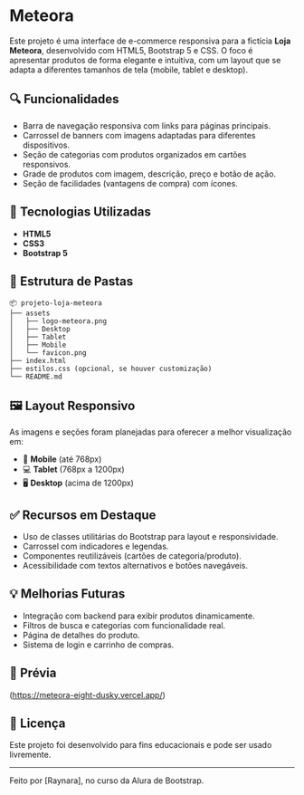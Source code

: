 # Meteora

Este projeto é uma interface de e-commerce responsiva para a fictícia **Loja Meteora**, desenvolvido com HTML5, Bootstrap 5 e CSS. O foco é apresentar produtos de forma elegante e intuitiva, com um layout que se adapta a diferentes tamanhos de tela (mobile, tablet e desktop).

## 🔍 Funcionalidades

* Barra de navegação responsiva com links para páginas principais.
* Carrossel de banners com imagens adaptadas para diferentes dispositivos.
* Seção de categorias com produtos organizados em cartões responsivos.
* Grade de produtos com imagem, descrição, preço e botão de ação.
* Seção de facilidades (vantagens de compra) com ícones.

## 🧰 Tecnologias Utilizadas

* **HTML5**
* **CSS3**
* **Bootstrap 5**

## 📁 Estrutura de Pastas

```
📦 projeto-loja-meteora
├── assets
│   ├── logo-meteora.png
│   ├── Desktop
│   ├── Tablet
│   ├── Mobile
│   └── favicon.png
├── index.html
├── estilos.css (opcional, se houver customização)
└── README.md
```

## 🖼️ Layout Responsivo

As imagens e seções foram planejadas para oferecer a melhor visualização em:

* 📱 **Mobile** (até 768px)
* 💻 **Tablet** (768px a 1200px)
* 🖥️ **Desktop** (acima de 1200px)

## ✅ Recursos em Destaque

* Uso de classes utilitárias do Bootstrap para layout e responsividade.
* Carrossel com indicadores e legendas.
* Componentes reutilizáveis (cartões de categoria/produto).
* Acessibilidade com textos alternativos e botões navegáveis.

## 💡 Melhorias Futuras

* Integração com backend para exibir produtos dinamicamente.
* Filtros de busca e categorias com funcionalidade real.
* Página de detalhes do produto.
* Sistema de login e carrinho de compras.

## 📸 Prévia

(https://meteora-eight-dusky.vercel.app/)

## 📄 Licença

Este projeto foi desenvolvido para fins educacionais e pode ser usado livremente.

---

Feito por \[Raynara], no curso da Alura de Bootstrap.





